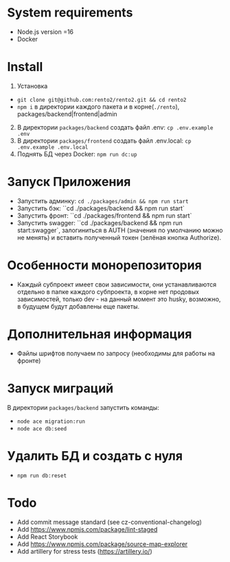 # System requirements
- Node.js version =16
- Docker
 
# Install
1. Установка
- ``git clone git@github.com:rento2/rento2.git && cd rento2``
- ``npm i`` в директории каждого пакета и в корне(``./rento``), packages/backend|frontend|admin
2. В директории ``packages/backend`` cоздать файл .env: ``cp .env.example .env``
3. В директории ``packages/frontend`` cоздать файл .env.local: ``cp .env.example .env.local``
4. Поднять БД через Docker: ``npm run dc:up``

# Запуск Приложения
- Запустить админку: ``cd ./packages/admin && npm run start``
- Запустить бэк: ``cd ./packages/backend && npm run start`
- Запустить фронт: ``cd ./packages/frontend && npm run start`
- Запустить swagger: ``cd ./packages/backend && npm run start:swagger`, залогиниться в AUTH (значения по умолчанию можно не менять) и вставить полученный токен (зелёная кнопка Authorize).

# Особенности монорепозитория
- Каждый субпроект имеет свои зависимости, они устанавливаются отдельно в папке каждого субпроекта, в корне нет продовых зависимостей, только dev - на данный момент это husky, возможно, в будущем будут добавлены еще пакеты.

# Дополнительная информация
- Файлы шрифтов получаем по запросу (необходимы для работы на фронте)

# Запуск миграций
В директории ``packages/backend`` запустить команды:
- ``node ace migration:run``
- ``node ace db:seed``

# Удалить БД и создать с нуля
- ``npm run db:reset``

# Todo
- Add commit message standard (see cz-conventional-changelog)
- Add https://www.npmjs.com/package/lint-staged
- Add React Storybook
- Add https://www.npmjs.com/package/source-map-explorer
- Add artillery for stress tests (https://artillery.io/)
